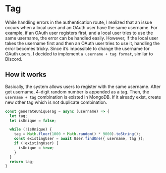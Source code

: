 # Tag
While handling errors in the authentication route, I realized that an issue occurs when a local user and an OAuth user have the same username. For example, if an OAuth user registers first, and a local user tries to use the same username, the error can be handled easily. However, if the local user takes the username first and then an OAuth user tries to use it, handling the error becomes tricky. Since it’s impossible to change the username for OAuth users, I decided to implement `a username + tag format`, similar to Discord.  

## How it works
Basically, the system allows users to register with the same username. After get username, 4-digit random number is appended as a tag. Then, the `username + tag` combination is existed in MongoDB. If it already exist, create new other tag which is not duplicate combination.

```js
const generateUniqueTag = async (username) => {
  let tag;
  let isUnique = false;

  while (!isUnique) {
    tag = Math.floor(1000 + Math.random() * 9000).toString();
    const existingUser = await User.findOne({ username, tag });
    if (!existingUser) {
      isUnique = true;
    }
  }
  return tag;
}
```